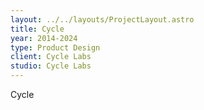 ```yaml
---
layout: ../../layouts/ProjectLayout.astro
title: Cycle
year: 2014-2024
type: Product Design
client: Cycle Labs
studio: Cycle Labs
---
```


Cycle